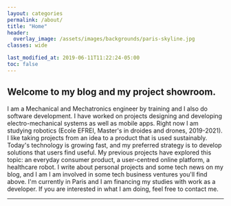 ```yaml
---
layout: categories
permalink: /about/
title: "Home"
header:
  overlay_image: /assets/images/backgrounds/paris-skyline.jpg
classes: wide

last_modified_at: 2019-06-11T11:22:24-05:00
toc: false
---
```

<h2>Welcome to my blog and my project showroom.</h2>

I am a Mechanical and Mechatronics engineer by training and I also do software development.
I have worked on projects designing and developing electro-mechanical systems as well as mobile apps.
Right now I am studying robotics (Ecole EFREI, Master's in droides and drones, 2019-2021).
I like taking projects from an idea to a product that is used sustainably. Today's technology is growing fast, and my preferred strategy is to develop solutions that users find useful.
My previous projects have explored this topic: an everyday consumer product, a user-centred online platform,
a healthcare robot. I write about personal projects and some tech news on my blog, and I am I am involved in some tech business ventures you'll find above. I'm currently in Paris and I am financing my studies with work as a developer.
If you are interested in what I am doing, feel free to contact me.

---
